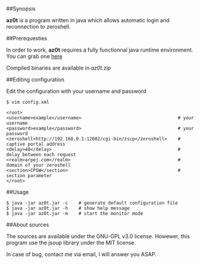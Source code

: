 ##Synopsis

**az0t** is a program written in java which allows automatic login and reconnection to zeroshell.

##Prerequesties

In order to work, **az0t** requires a fully functionnal java runtime environment.
You can grab one [here](https://www.java.com/)

Compiled binaries are available in *az0t.zip*

##Editing configuration

Edit the configuration with your username and password

```shell
$ vim config.xml

<root>
<username>example</username>                                    # your username
<password>example</password>                                    # your password
<zeroshell>http://192.168.0.1:12082/cgi-bin/zscp</zeroshell>    # captive portal address
<delay>40</delay>                                               # delay between each request
<realm>arpej.com</realm>                                        # domain of your zeroshell
<section>CPGW</section>                                         # section parameter
</root>
```

##Usage


```shell
$ java -jar az0t.jar -c    # generate default configuration file
$ java -jar az0t.jar -h    # show help message
$ java -jar az0t.jar -m    # start the monitor mode

```


##About sources

The sources are available under the GNU-GPL v3.0 license. 
Howewer, this program use the jsoup library under the MIT license.

In case of bug, contact me via email, I will answer you ASAP.
